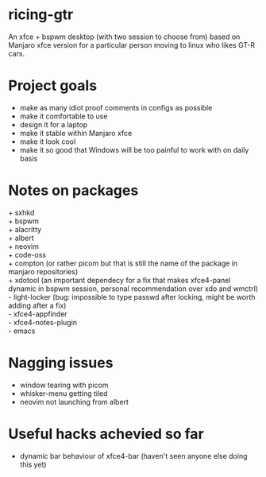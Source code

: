 # ricing-gtr
An xfce + bspwm desktop (with two session to choose from) based on Manjaro xfce version for a particular person moving to linux who likes GT-R cars.

# Project goals
- make as many idiot proof comments in configs as possible
- make it comfortable to use
- design it for a laptop
- make it stable within Manjaro xfce
- make it look cool
- make it so good that Windows will be too painful to work with on daily basis

# Notes on packages
\+ sxhkd <br>
\+ bspwm <br>
\+ alacritty <br>
\+ albert <br>
\+ neovim <br>
\+ code-oss <br>
\+ compton (or rather picom but that is still the name of the package in manjaro repositories) <br>
\+ xdotool (an important dependecy for a fix that makes xfce4-panel dynamic in bspwm session, personal recommendation over xdo and wmctrl) <br>
\- light-locker (bug: impossible to type passwd after locking, might be worth adding after a fix)<br>
\- xfce4-appfinder <br>
\- xfce4-notes-plugin <br>
\- emacs <br>


# Nagging issues
- window tearing with picom
- whisker-menu getting tiled
- neovim not launching from albert

# Useful hacks achevied so far
- dynamic bar behaviour of xfce4-bar (haven't seen anyone else doing this yet)

